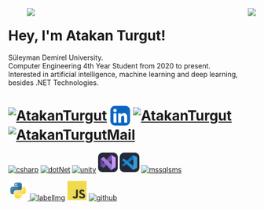 <img align="right" src="https://github-readme-stats.vercel.app/api?username=AtakanTurgut&count_private=true&show_icons=trueline_height=25&theme=rose_pine" >
<img align="right" src="https://github-readme-streak-stats.herokuapp.com/?user=AtakanTurgut&theme=rose_pine" width="450" >

# Hey, I'm Atakan Turgut! 
Süleyman Demirel University. <br />
Computer Engineering 4th Year Student from 2020 to present.  <br />
Interested in artificial intelligence, machine learning and deep learning, besides .NET Technologies.  <br />
<p align="left">
 <h1>
<a href="https://www.instagram.com/atkn.trgt/" target="_blank"><img align="center" src="https://raw.githubusercontent.com/rahuldkjain/github-profile-readme-generator/master/src/images/icons/Social/instagram.svg" alt="AtakanTurgut" height="40" width="40" /></a>&nbsp;<a href="https://linkedin.com/in/atakan-turgut-8b3847206" target="_blank"><img align="center" src="https://github.com/tandpfun/skill-icons/blob/main/icons/LinkedIn.svg" alt="AtakanTurgut" height="40" width="40" /></a>&nbsp;<a target="_blank" href="https://github.com/AtakanTurgut/AtakanTurgut/blob/aboutMe/Atakan_Turgut_Brief.pdf"><img align="center" src="https://cdn-icons-png.flaticon.com/512/1803/1803198.png" alt="AtakanTurgut" height="40" width="40" /></a>&nbsp;<a href="mailto: atakan.trgt@hotmail.com" target="_blank"><img align="center" src="https://cdn-icons-png.flaticon.com/512/2250/2250206.png" alt="AtakanTurgutMail" height="40" width="40" /></a>
  </h1>
</p>
<p align="left"> 
<a href="https://learn.microsoft.com/en-us/dotnet/csharp/" target="_blank"> <img src="https://user-images.githubusercontent.com/25181517/121405384-444d7300-c95d-11eb-959f-913020d3bf90.png" alt="csharp" width="40" height="40"/></a> 
<a align="left" href="https://learn.microsoft.com/en-us/dotnet/" target="_blank"><img src="https://icon-library.com/images/vb-net-icon/vb-net-icon-1.jpg" alt="dotNet" height="40" width="40" /></a>
<a href="https://unity.com/" target="_blank"> <img src="https://user-images.githubusercontent.com/25181517/193427941-9437dbbe-376f-40dc-9573-0ef5c02a26a7.png" alt="unity" width="40" height="40"/></a>
<a align="left" href="https://visualstudio.microsoft.com/tr/" target="_blank"><img src="https://github.com/tandpfun/skill-icons/blob/main/icons/VisualStudio-Dark.svg" alt="vstudio" height="40" width="40" /></a>
 <a align="left" href="https://code.visualstudio.com/" target="_blank"><img src="https://github.com/tandpfun/skill-icons/blob/main/icons/VSCode-Dark.svg" alt="vscode" height="40" width="40" /></a>
<a align="left" href="https://www.microsoft.com/en-US/download/details.aspx?id=101064" target="_blank"><img src="https://user-images.githubusercontent.com/15386828/118396465-5129c000-b658-11eb-8fa1-48f185431c82.png" alt="mssqlsms" height="40" width="35" /></a>
</p>
<p>
<a href="https://www.python.org" target="_blank" rel="noreferrer"> <img src="https://raw.githubusercontent.com/devicons/devicon/master/icons/python/python-original.svg" alt="python" width="40" height="40"/> </a> 
<a align="left" target="_blank" href="https://www.youtube.com/watch?v=-sAmO2TUzgI&t=177s" target="blank"><img src="https://cdn.dida.do/blog/20210409_di_cv-labeling-tools/labelimg.png" alt="labelImg" height="40" width="40" /></a>
<a href="https://developer.mozilla.org/en-US/docs/Web/JavaScript" target="_blank"> <img src="https://raw.githubusercontent.com/devicons/devicon/master/icons/javascript/javascript-original.svg" alt="javascript" width="40" height="40"/></a> 
<a align="left" href="https://github.com/AtakanTurgut/git.controller" target="_blank"><img src=https://cdn.jsdelivr.net/gh/devicons/devicon/icons/git/git-original.svg" alt="github" height="40" width="40" /></a>
</p>

<!--<a href="https://github.com/AtakanTurgut/python-QRCode"><img src="https://raw.githubusercontent.com/AtakanTurgut/python-QRCode/main/iLoveThisPlaylist.jpg" alt="qrcode" width="100" height="100"/></a>
  
![](https://github.com/AtakanTurgut/python-mp4gif/blob/main/gifGameLittle.gif)
-->
